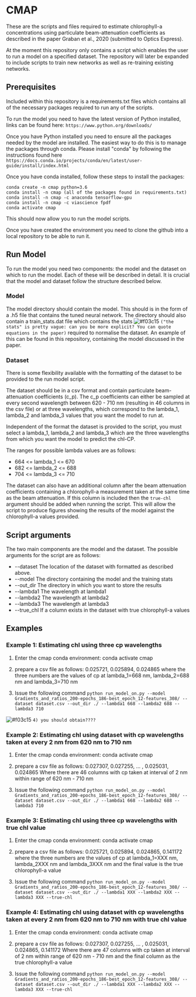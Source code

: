 # CMAP #

These are the scripts and files required to estimate chlorophyll-a concentrations using particulate beam-attenuation coefficients as described in the paper Graban et al., 2020 (submitted to Optics Express).

At the moment this repository only contains a script which enables the user to run a
model on a specified dataset. The repository will later be expanded to include
scripts to train new networks as well as re-training existing networks.

## Prerequisites ##

Included within this repository is a requirements.txt files which contains all of
the necessary packages required to run any of the scripts.

To run the model you need to have the latest version of Python installed, links
can be found here: `https://www.python.org/downloads/`

Once you have Python installed you need to ensure all the packages needed by the model are installed.
The easiest way to do this is to manage the packages through conda. Please install "conda" by
following the instructions found here `https://docs.conda.io/projects/conda/en/latest/user-guide/install/index.html`

Once you have conda installed, follow these steps to install the packages:

```
conda create -n cmap python=3.6
conda install -n cmap (all of the packages found in requirements.txt)
conda install -n cmap -c anaconda tensorflow-gpu
conda install -n cmap -c viascience fpdf
conda activate cmap  
```

This should now allow you to run the model scripts.

Once you have created the environment you need to clone the github into a local
repository to be able to run it.

## Run Model ##

To run the model you need two components: the model and the dataset on
which to run the model. Each of these will be described in detail. It is crucial
that the model and dataset follow the structure described below.

### Model ###

The model directory should contain the model. This should is in the form
of a .h5 file that contains the tuned neural network. The directory should also contain a train_stats.dat file which
contains the stats ![#f03c15](https://placehold.it/15/f03c15/000000?text=+) `("the stats" is pretty vague: can you be more explicit? You can quote equations in the paper)` required to normalise the dataset. An example of this can
be found in this repository, containing the model discussed in the paper.

### Dataset ###

There is some flexibility available with the formatting of the dataset to be
provided to the run model script.

The dataset should be in a csv format and contain particulate beam-attenuation
coefficients (c_p). The c_p coefficients can either be sampled at every
second wavelength between 620 - 710 nm (resulting in 46 columns in the csv file) or at three
wavelengths, which correspond to the lambda_1, lambda_2 and lambda_3 values that you
want the model to run at.

Independent of the format the dataset is provided to the script, you must select a lambda_1,
lambda_2 and lambda_3 which are the three wavelengths from which you want the model
to predict the chl-CP.

The ranges for possible lambda values are as follows:

 * 664 <= lambda_1 <= 670
 * 682 <= lambda_2 <= 688
 * 704 <= lambda_3 <= 710

The dataset can also have an additional column after the beam attenuation coefficients
containing a chlorophyll-a measurement taken at the same time as the beam attenuation.
If this column is included then the `true-chl` argument should be added when running
the script. This will allow the script to produce figures showing the results of the
model against the chlorophyll-a values provided.

## Script arguments ##

The two main components are the model and the dataset. The
possible arguments for the script are as follows:

 * --dataset The location of the dataset with formatted as described above.
 * --model The directory containing the model and the training stats
 * --out_dir The directory in which you want to store the results
 * --lambda1 The wavelength at lambda1
 * --lambda2 The wavelength at lambda2
 * --lambda3 The wavelength at lambda3
 * --true_chl If a column exists in the dataset with true chlorophyll-a values

## Examples ##

### Example 1: Estimating chl using three cp wavelengths ###

 1) Enter the cmap conda environment:
 conda activate cmap

 2) prepare a csv file as follows:
 0.025721, 0.025894, 0.024865
 where the three numbers are the values of cp at lambda_1=668 nm, lambda_2=688 nm and lambda_3=710 nm

 3) Issue the following command
  `python run_model_on.py --model Gradients_and_ratios_200-epochs_186-best_epoch_12-features_308/ --dataset dataset.csv --out_dir ./ --lambda1 668 --lambda2 688 --lambda3 710`
  
  ![#f03c15](https://placehold.it/15/f03c15/000000?text=+) `4) you should obtain????`

### Example 2: Estimating chl using dataset with cp wavelengths taken at every 2 nm from 620 nm to 710 nm ###

1) Enter the cmap conda environment:
conda activate cmap

2) prepare a csv file as follows:
0.027307, 0.027255, ... , 0.025031, 0.024865
Where there are 46 columns with cp taken at interval of 2 nm within range of 620 nm - 710 nm

3) Issue the following command
 `python run_model_on.py --model Gradients_and_ratios_200-epochs_186-best_epoch_12-features_308/ --dataset dataset.csv --out_dir ./ --lambda1 668 --lambda2 688 --lambda3 710`

### Example 3: Estimating chl using three cp wavelengths with true chl value ###

1) Enter the cmap conda environment:
conda activate cmap

2) prepare a csv file as follows:
0.025721, 0.025894, 0.024865, 0.141172
where the three numbers are the values of cp at lambda_1=XXX nm, lambda_2XXX nm and lambda_3XXX nm and the final value is the true chlorophyll-a value

3) Issue the following command
 `python run_model_on.py --model Gradients_and_ratios_200-epochs_186-best_epoch_12-features_308/ --dataset dataset.csv --out_dir ./ --lambda1 XXX --lambda2 XXX --lambda3 XXX --true-chl`

### Example 4: Estimating chl using dataset with cp wavelengths taken at every 2 nm from 620 nm to 710 nm with true chl value ###

1) Enter the cmap conda environment:
conda activate cmap

2) prepare a csv file as follows:
0.027307, 0.027255, ... , 0.025031, 0.024865, 0.141172
Where there are 47 columns with cp taken at interval of 2 nm within range of 620 nm - 710 nm and the final column as the true chlorophyll-a value

3) Issue the following command
`python run_model_on.py --model Gradients_and_ratios_200-epochs_186-best_epoch_12-features_308/ --dataset dataset.csv --out_dir ./ --lambda1 XXX --lambda2 XXX --lambda3 XXX --true-chl`
